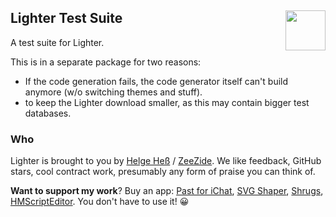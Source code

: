 <h2>Lighter Test Suite
  <img src="https://zeezide.com/img/lighter/Lighter256.png"
       align="right" width="64" height="64" />
</h2>


A test suite for Lighter.

This is in a separate package for two reasons:
- If the code generation fails, the code generator itself can't build anymore
  (w/o switching themes and stuff).
- to keep the Lighter download smaller, as this may contain bigger test
  databases.


### Who

Lighter is brought to you by
[Helge Heß](https://github.com/helje5/) / [ZeeZide](https://zeezide.de).
We like feedback, GitHub stars, cool contract work, 
presumably any form of praise you can think of.

**Want to support my work**?
Buy an app:
[Past for iChat](https://apps.apple.com/us/app/past-for-ichat/id1554897185),
[SVG Shaper](https://apps.apple.com/us/app/svg-shaper-for-swiftui/id1566140414),
[Shrugs](https://shrugs.app/),
[HMScriptEditor](https://apps.apple.com/us/app/hmscripteditor/id1483239744).
You don't have to use it! 😀

